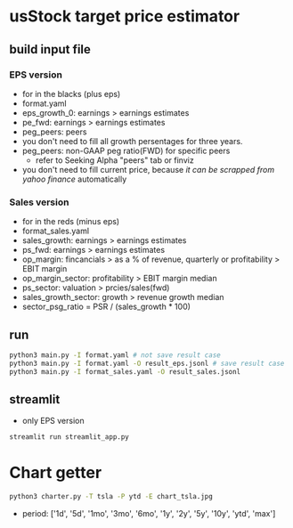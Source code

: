# usStock target price estimator

## build input file

### EPS version
- for in the blacks (plus eps)
- format.yaml
- eps_growth_0: earnings > earnings estimates
- pe_fwd: earnings > earnings estimates
- peg_peers: peers
- you don't need to fill all growth persentages for three years.
- peg_peers: non-GAAP peg ratio(FWD) for specific peers
    - refer to Seeking Alpha "peers" tab or finviz
- you don't need to fill current price, because *it can be scrapped from yahoo finance* automatically

### Sales version
- for in the reds (minus eps)
- format_sales.yaml
- sales_growth: earnings > earnings estimates
- ps_fwd: earnings > earnings estimates
- op_margin: fincancials > as a % of revenue, quarterly or profitability > EBIT margin
- op_margin_sector: profitability > EBIT margin median
- ps_sector: valuation > prcies/sales(fwd)
- sales_growth_sector: growth > revenue growth median
- sector_psg_ratio = PSR / (sales_growth * 100)

## run
```bash
python3 main.py -I format.yaml # not save result case
python3 main.py -I format.yaml -O result_eps.jsonl # save result case
python3 main.py -I format_sales.yaml -O result_sales.jsonl
```

## streamlit
- only EPS version
```bash
streamlit run streamlit_app.py
```

# Chart getter
```bash
python3 charter.py -T tsla -P ytd -E chart_tsla.jpg
```
- period: ['1d', '5d', '1mo', '3mo', '6mo', '1y', '2y', '5y', '10y', 'ytd', 'max']